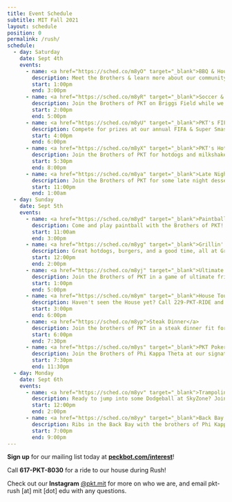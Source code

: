 ```yaml
---
title: Event Schedule
subtitle: MIT Fall 2021
layout: schedule
position: 0
permalink: /rush/
schedule:
  - day: Saturday
    date: Sept 4th
    events:
      - name: <a href="https://sched.co/m8yO" target="_blank">BBQ & House Tours</a>
        description: Meet the Brothers & learn more about our community at the PKT BBQ & House Tours event!
        start: 1:00pm
        end: 3:00pm
      - name: <a href="https://sched.co/m8yR" target="_blank">Soccer & Capture the Flag</a>
        description: Join the Brothers of PKT on Briggs Field while we play Soccer and Capture the Flag
        start: 2:00pm
        end: 5:00pm
      - name: <a href="https://sched.co/m8yU" target="_blank">PKT's FIFA & Smash Tournament</a>
        description: Compete for prizes at our annual FIFA & Super Smash Tournament!
        start: 4:00pm
        end: 6:00pm
      - name: <a href="https://sched.co/m8yX" target="_blank">PKT's Hot Dog Eating Competition</a>
        description: Join the Brothers of PKT for hotdogs and milkshakes to see who is this year's PKT Hot Dog Eating Champion!
        start: 5:30pm
        end: 8:00pm
      - name: <a href="https://sched.co/m8ya" target="_blank">Late Night Desserts</a>
        description: Join the Brothers of PKT for some late night desserts to close out the first day of rush
        start: 11:00pm
        end: 1:00am
  - day: Sunday
    date: Sept 5th
    events:
      - name: <a href="https://sched.co/m8yd" target="_blank">Paintball with PKT</a>
        description: Come and play paintball with the Brothers of PKT!
        start: 11:00am
        end: 3:00pm
      - name: <a href="https://sched.co/m8yg" target="_blank">Grillin' and Chillin'</a>
        description: Great hotdogs, burgers, and a good time, all at Grillin' & Chillin' with PKT
        start: 12:00pm
        end: 2:00pm
      - name: <a href="https://sched.co/m8yj" target="_blank">Ultimate Frisbee</a>
        description: Join the Brothers of PKT in a game of ultimate frisbee!
        start: 1:00pm
        end: 5:00pm
      - name: <a href="https://sched.co/m8ym" target="_blank">House Tours</a>
        description: Haven't seen the House yet? Call 229-PKT-RIDE and get to know the brothers of PKT
        start: 3:00pm
        end: 6:00pm
      - name: <a href="https://sched.co/m8yp">Steak Dinner</a>
        description: Join the brothers of PKT in a steak dinner fit for kings right before our annual Poker Tournament!
        start: 6:00pm
        end: 7:30pm
      - name: <a href="https://sched.co/m8ys" target="_blank">PKT Poker Tournament</a>
        description: Join the Brothers of Phi Kappa Theta at our signature annual rush Poker Tournament! Prizes include a computer monitor and more. All skill levels welcome; we'll teach you how to play!
        start: 7:30pm
        end: 11:30pm
  - day: Monday
    date: Sept 6th
    events:
      - name: <a href="https://sched.co/m8yv" target="_blank">Trampoline Dodgeball & SkyZone</a>
        description: Ready to jump into some Dodgeball at SkyZone? Join the Brothers of PKT for what is sure to be an exciting time
        start: 12:00pm
        end: 2:00pm
      - name: <a href="https://sched.co/m8yy" target="_blank">Back Bay & Baby Back Ribs</a>
        description: Ribs in the Back Bay with the brothers of Phi Kappa Theta
        start: 7:00pm
        end: 9:00pm
---
```

<p class="text-center"><strong>Sign up</strong> for our mailing list today at <strong><a href="https://peckbot.com/interest" target="_blank">peckbot.com/interest</a></strong>!</p>

<p class="text-center">Call <strong>617-PKT-8030</strong> for a ride to our house during Rush!</p>

<p class="text-center">Check out our <strong>Instagram</strong> <a href="https://peckbot.com/instagram" target="_blank">@pkt.mit</a> for more on who we are, and email pkt-rush [at] mit [dot] edu with any questions.
